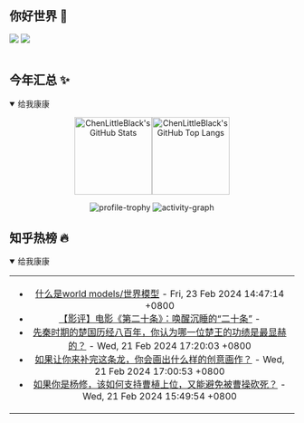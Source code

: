 ## 你好世界 👋

[![](https://img.shields.io/badge/@ChenLittleBlack-1a6c81?style=flat&logo=java&logoColor=1a6c81&label=Java&colorA=ffffff)](https://www.java.com/)
[![](https://img.shields.io/badge/@ChenLittleBlack-41b883?style=flat&logo=vuedotjs&logoColor=41b883&label=Vue&colorA=ffffff)](https://cn.vuejs.org/)

<div align="center">

<img alt="" src="https://readme-typing-svg.herokuapp.com?font=Consolas&center=true&vCenter=true&width=800&height=60&lines=The+traveler+often+arrives%2C+and+the+doer+often+succeeds.">
<img width="800"  height="3" alt="" src="https://camo.githubusercontent.com/82291b0fe831bfc6781e07fc5090cbd0a8b912bb8b8d4fec0696c881834f81ac/68747470733a2f2f70726f626f742e6d656469612f394575424971676170492e676966">

</div>


## 今年汇总 ✨

<details open>

<summary>给我康康</summary>

<div align="center">

<img height="137px" alt="ChenLittleBlack's GitHub Stats" src="https://github-readme-stats-roan-delta.vercel.app/api?username=ChenLittleBlack&hide_title=false&hide_border=true&show_icons=true&include_all_commits=true&line_height=21&bg_color=0,EC6C6C,FFD479,FFFC79,73FA79&theme=graywhite&locale=cn" /><img align="" height="137px" alt="ChenLittleBlack's GitHub Top Langs" src="https://github-readme-stats-roan-delta.vercel.app/api/top-langs/?username=ChenLittleBlack&hide_title=false&hide_border=true&layout=compact&bg_color=0,73FA79,73FDFF,D783FF&theme=graywhite&locale=cn" />

<img alt="profile-trophy" src="https://github-profile-trophy.vercel.app/?username=ChenLittleBlack&theme=algolia&column=-1" />

<img alt="activity-graph" src="https://activity-graph.herokuapp.com/graph?username=ChenLittleBlack&theme=github" />

</div>

</details>


## 知乎热榜 🔥

<details open>

<summary>给我康康</summary>

<div align="center">

<table style="height: 300px;">
<tr>
<td align="center" valign="middle">

<!-- START_SECTION:blog -->
* <a href='http://zhuanlan.zhihu.com/p/661768957?utm_campaign=rss&utm_medium=rss&utm_source=rss&utm_content=title' target='_blank'>什么是world models/世界模型</a> - Fri, 23 Feb 2024 14:47:14 +0800
* <a href='http://zhuanlan.zhihu.com/p/682551953?utm_campaign=rss&utm_medium=rss&utm_source=rss&utm_content=title' target='_blank'>【影评】电影《第二十条》：唤醒沉睡的“二十条”</a> - 
* <a href='http://www.zhihu.com/question/473055100/answer/3311191942?utm_campaign=rss&utm_medium=rss&utm_source=rss&utm_content=title' target='_blank'>先秦时期的楚国历经八百年，你认为哪一位楚王的功绩是最显赫的？</a> - Wed, 21 Feb 2024 17:20:03 +0800
* <a href='http://www.zhihu.com/question/641826562/answer/3403942402?utm_campaign=rss&utm_medium=rss&utm_source=rss&utm_content=title' target='_blank'>如果让你来补完这条龙，你会画出什么样的创意画作？</a> - Wed, 21 Feb 2024 17:00:53 +0800
* <a href='http://www.zhihu.com/question/622910466/answer/3222978578?utm_campaign=rss&utm_medium=rss&utm_source=rss&utm_content=title' target='_blank'>如果你是杨修，该如何支持曹植上位，又能避免被曹操砍死？</a> - Wed, 21 Feb 2024 15:49:54 +0800
<!-- END_SECTION:blog -->

</td>
</tr>
</table>

</div>
</details>
